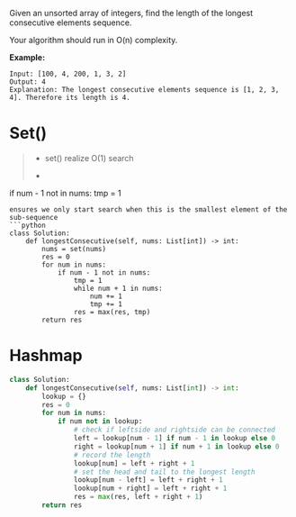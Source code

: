 Given an unsorted array of integers, find the length of the longest consecutive elements sequence.

Your algorithm should run in O(n) complexity.

**Example:**
```
Input: [100, 4, 200, 1, 3, 2]
Output: 4
Explanation: The longest consecutive elements sequence is [1, 2, 3, 4]. Therefore its length is 4.
```

# Set()
>* set() realize O(1) search
>* ```
if num - 1 not in nums:
                tmp = 1
```
ensures we only start search when this is the smallest element of the sub-sequence
```python
class Solution:
    def longestConsecutive(self, nums: List[int]) -> int:
        nums = set(nums)
        res = 0
        for num in nums:
            if num - 1 not in nums:
                tmp = 1
                while num + 1 in nums:
                    num += 1
                    tmp += 1
                res = max(res, tmp)
        return res
```

# Hashmap
```python
class Solution:
    def longestConsecutive(self, nums: List[int]) -> int:
        lookup = {}
        res = 0
        for num in nums:
            if num not in lookup:
                # check if leftside and rightside can be connected
                left = lookup[num - 1] if num - 1 in lookup else 0
                right = lookup[num + 1] if num + 1 in lookup else 0
                # record the length
                lookup[num] = left + right + 1
                # set the head and tail to the longest length
                lookup[num - left] = left + right + 1
                lookup[num + right] = left + right + 1
                res = max(res, left + right + 1)
        return res

```